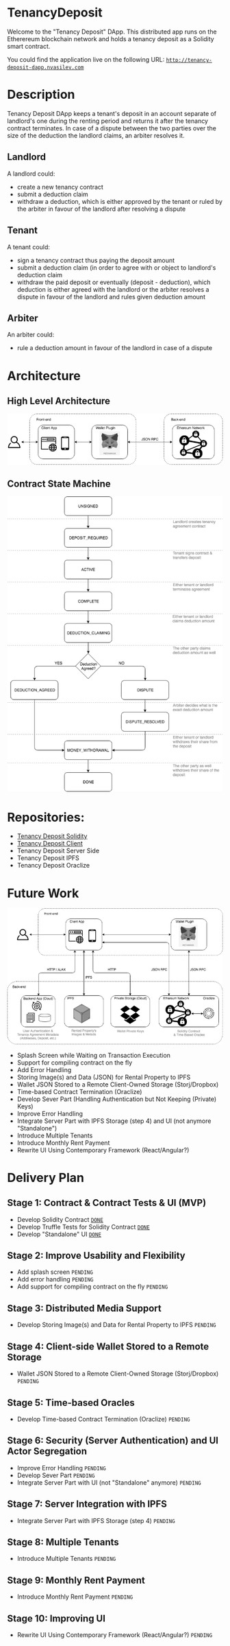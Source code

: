 # TenancyDeposit
Welcome to the "Tenancy Deposit" DApp. This distributed app runs on the Etherereum blockchain network and holds a tenancy deposit as a Solidity smart contract.

You could find the application live on the following URL: [`http://tenancy-deposit-dapp.nvasilev.com`](tenancy-deposit-dapp.nvasilev.com)

# Description
Tenancy Deposit DApp keeps a tenant's deposit in an account separate of landlord's one during the renting period and returns it after the tenancy contract terminates.
In case of a dispute between the two parties over the size of the deduction the landlord claims, an arbiter resolves it.

## Landlord
A landlord could:
* create a new tenancy contract
* submit a deduction claim
* withdraw a deduction, which is either approved by the tenant or ruled by the arbiter in favour of the landlord after resolving a dispute

## Tenant
A tenant could:
* sign a tenancy contract thus paying the deposit amount
* submit a deduction claim (in order to agree with or object to landlord's deduction claim
* withdraw the paid deposit or eventually (deposit - deduction), which deduction is either agreed with the landlord or the arbiter resolves a dispute in favour of the landlord and rules given deduction amount

## Arbiter
An arbiter could:
* rule a deduction amount in favour of the landlord in case of a dispute</li>

# Architecture

## High Level Architecture

![Tenancy Deposit DApp Architecture](diagrams/TenancyDepositDApp-Architecture.png?raw=true "Tenancy Deposit DApp Architecture")

## Contract State Machine
![Tenancy Deposit Contract State Machine](diagrams/TenancyDepositDApp-StateMachine.png?raw=true "Tenancy Deposit Contract State Machine")

# Repositories:
* [Tenancy Deposit Solidity](https://github.com/nvasilev/tenancy-deposit-sol)
* [Tenancy Deposit Client](https://github.com/nvasilev/tenancy-deposit-client)
* Tenancy Deposit Server Side
* Tenancy Deposit IPFS
* Tenancy Deposit Oraclize

# Future Work

![Tenancy Deposit DApp Future Architecture](diagrams/TenancyDepositDApp-Future-Architecture.png?raw=true "Tenancy Deposit DApp (Future) Architecture")

* Splash Screen while Waiting on Transaction Execution
* Support for compiling contract on the fly
* Add Error Handling
* Storing Image(s) and Data (JSON) for Rental Property to IPFS
* Wallet JSON Stored to a Remote Client-Owned Storage (Storj/Dropbox) 
* Time-based Contract Termination (Oraclize)
* Develop Sever Part (Handling Authentication but Not Keeping (Private) Keys)
* Improve Error Handling
* Integrate Server Part with IPFS Storage (step 4) and UI (not anymore "Standalone")
* Introduce Multiple Tenants
* Introduce Monthly Rent Payment
* Rewrite UI Using Contemporary Framework (React/Angular?)

# Delivery Plan

## Stage 1: Contract & Contract Tests & UI (MVP)
* Develop Solidity Contract [`DONE`](https://github.com/nvasilev/tenancy-deposit-sol/blob/master/contracts/TenancyDeposit.sol)
* Develop Truffle Tests for Solidity Contract [`DONE`](https://github.com/nvasilev/tenancy-deposit-sol/blob/master/test/TestTenancyDeposit.js)
* Develop "Standalone" UI [`DONE`](https://github.com/nvasilev/tenancy-deposit-client)

## Stage 2: Improve Usability and Flexibility
* Add splash screen `PENDING`
* Add error handling `PENDING`
* Add support for compiling contract on the fly `PENDING`

## Stage 3: Distributed Media Support
* Develop Storing Image(s) and Data for Rental Property to IPFS `PENDING`

## Stage 4: Client-side Wallet Stored to a Remote Storage
* Wallet JSON Stored to a Remote Client-Owned Storage (Storj/Dropbox) `PENDING`

## Stage 5: Time-based Oracles
* Develop Time-based Contract Termination (Oraclize) `PENDING`

## Stage 6: Security (Server Authentication) and UI Actor Segregation
* Improve Error Handling `PENDING`
* Develop Sever Part `PENDING`
* Integrate Server Part with UI (not "Standalone" anymore) `PENDING`

## Stage 7: Server Integration with IPFS
* Integrate Server Part with IPFS Storage (step 4) `PENDING`

## Stage 8: Multiple Tenants
* Introduce Multiple Tenants `PENDING`

## Stage 9: Monthly Rent Payment
* Introduce Monthly Rent Payment `PENDING`

## Stage 10: Improving UI
* Rewrite UI Using Contemporary Framework (React/Angular?) `PENDING`

